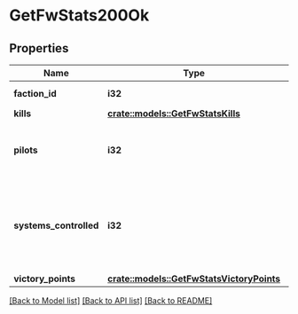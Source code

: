 # GetFwStats200Ok

## Properties

Name | Type | Description | Notes
------------ | ------------- | ------------- | -------------
**faction_id** | **i32** | faction_id integer | 
**kills** | [**crate::models::GetFwStatsKills**](get_fw_stats_kills.md) |  | 
**pilots** | **i32** | How many pilots fight for the given faction | 
**systems_controlled** | **i32** | The number of solar systems controlled by the given faction | 
**victory_points** | [**crate::models::GetFwStatsVictoryPoints**](get_fw_stats_victory_points.md) |  | 

[[Back to Model list]](../README.md#documentation-for-models) [[Back to API list]](../README.md#documentation-for-api-endpoints) [[Back to README]](../README.md)


